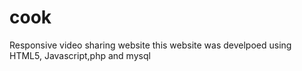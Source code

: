 # cook
Responsive video sharing website
this website was develpoed using HTML5, Javascript,php and mysql
